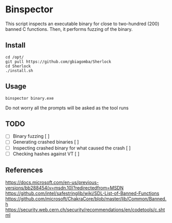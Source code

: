 # Binspector
This script inspects an executable binary for close to two-hundred (200) banned C functions. Then, it performs fuzzing of the binary.

## Install
```
cd /opt/
git pull https://github.com/gbiagomba/Sherlock
cd Sherlock
./install.sh
```

## Usage
```
binspector binary.exe
```
Do not worry all the prompts will be asked as the tool runs

## TODO
- [ ] Binary fuzzing [ ]
- [ ] Generating crashed binaries [ ]
- [ ] Inspecting crashed binary for what caused the crash [ ]
- [ ] Checking hashes against VT [ ]

## References
https://docs.microsoft.com/en-us/previous-versions/bb288454(v=msdn.10)?redirectedfrom=MSDN
https://github.com/intel/safestringlib/wiki/SDL-List-of-Banned-Functions
https://github.com/microsoft/ChakraCore/blob/master/lib/Common/Banned.h
https://security.web.cern.ch/security/recommendations/en/codetools/c.shtml
